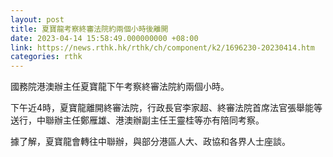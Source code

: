 ```yaml
---
layout: post
title: 夏寶龍考察終審法院約兩個小時後離開
date: 2023-04-14 15:58:49.000000000 +08:00
link: https://news.rthk.hk/rthk/ch/component/k2/1696230-20230414.htm
categories: rthk
---
```


國務院港澳辦主任夏寶龍下午考察終審法院約兩個小時。

下午近4時，夏寶龍離開終審法院，行政長官李家超、終審法院首席法官張舉能等送行，中聯辦主任鄭雁雄、港澳辦副主任王靈桂等亦有陪同考察。

據了解，夏寶龍會轉往中聯辦，與部分港區人大、政協和各界人士座談。
